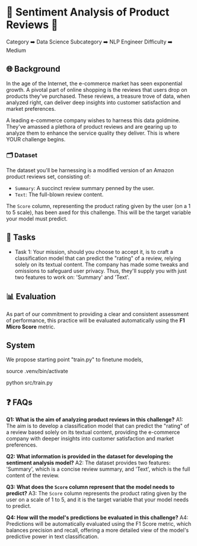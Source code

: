 # 🧠 Sentiment Analysis of Product Reviews 🌟

Category   ➡️   Data Science
Subcategory   ➡️   NLP Engineer
Difficulty   ➡️   Medium

## 🌐 Background

In the age of the Internet, the e-commerce market has seen exponential growth. A pivotal part of online shopping is the reviews that users drop on products they've purchased. These reviews, a treasure trove of data, when analyzed right, can deliver deep insights into customer satisfaction and market preferences.

A leading e-commerce company wishes to harness this data goldmine. They've amassed a plethora of product reviews and are gearing up to analyze them to enhance the service quality they deliver. This is where YOUR challenge begins.

### 🗂️ Dataset

The dataset you'll be harnessing is a modified version of an Amazon product reviews set, consisting of:

- `Summary`: A succinct review summary penned by the user.
- `Text`: The full-blown review content.

The `Score` column, representing the product rating given by the user (on a 1 to 5 scale), has been axed for this challenge. This will be the target variable your model must predict.

## 🎯 Tasks

- Task 1: Your mission, should you choose to accept it, is to craft a classification model that can predict the "rating" of a review, relying solely on its textual content. The company has made some tweaks and omissions to safeguard user privacy. Thus, they'll supply you with just two features to work on: 'Summary' and 'Text'.

## 📊 Evaluation

As part of our commitment to providing a clear and consistent assessment of performance, this practice will be evaluated automatically using the **F1 Micro Score** metric.

## System

We propose starting point "train.py" to finetune models,

source .venv/bin/activate

python src/train.py

## ❓ FAQs

**Q1: What is the aim of analyzing product reviews in this challenge?**
A1: The aim is to develop a classification model that can predict the "rating" of a review based solely on its textual content, providing the e-commerce company with deeper insights into customer satisfaction and market preferences.

**Q2: What information is provided in the dataset for developing the sentiment analysis model?**
A2: The dataset provides two features: 'Summary', which is a concise review summary, and 'Text', which is the full content of the review.

**Q3: What does the `Score` column represent that the model needs to predict?**
A3: The `Score` column represents the product rating given by the user on a scale of 1 to 5, and it is the target variable that your model needs to predict.

**Q4: How will the model's predictions be evaluated in this challenge?**
A4: Predictions will be automatically evaluated using the F1 Score metric, which balances precision and recall, offering a more detailed view of the model's predictive power in text classification.

